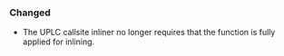 ### Changed

- The UPLC callsite inliner no longer requires that the function is fully applied for inlining.